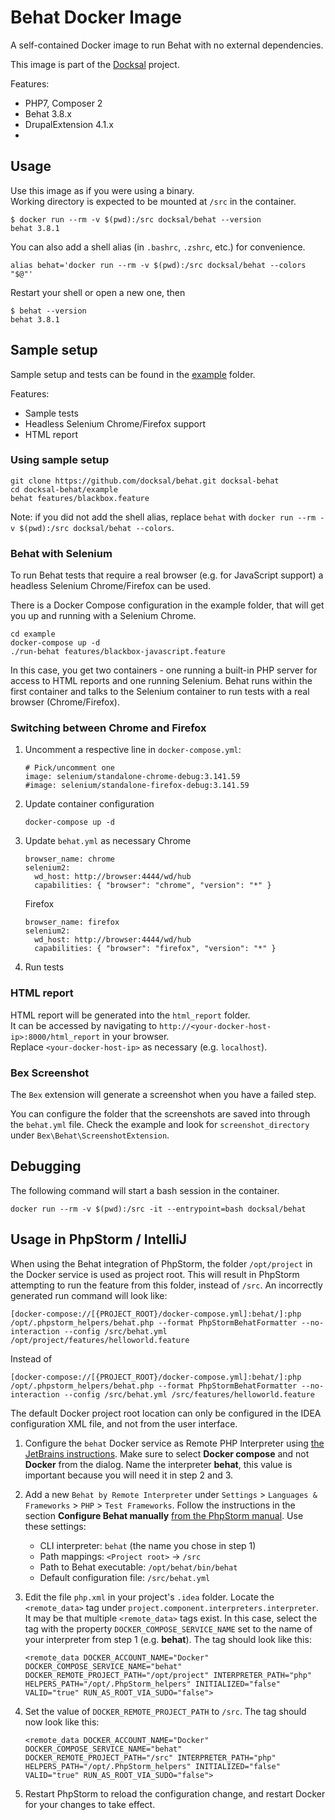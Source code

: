 # Behat Docker Image

A self-contained Docker image to run Behat with no external dependencies.

This image is part of the [Docksal](http://docksal.io) project.

Features:

- PHP7, Composer 2
- Behat 3.8.x
- DrupalExtension 4.1.x
- 

## Usage

Use this image as if you were using a binary.  
Working directory is expected to be mounted at `/src` in the container.

```
$ docker run --rm -v $(pwd):/src docksal/behat --version
behat 3.8.1
```

You can also add a shell alias (in `.bashrc`, `.zshrc`, etc.) for convenience.

```
alias behat='docker run --rm -v $(pwd):/src docksal/behat --colors "$@"'
```

Restart your shell or open a new one, then

```
$ behat --version
behat 3.8.1
```


## Sample setup

Sample setup and tests can be found in the [example](example) folder.
 
Features:

- Sample tests
- Headless Selenium Chrome/Firefox support
- HTML report

### Using sample setup

```
git clone https://github.com/docksal/behat.git docksal-behat
cd docksal-behat/example
behat features/blackbox.feature
```

Note: if you did not add the shell alias, replace `behat` with `docker run --rm -v $(pwd):/src docksal/behat --colors`.


### Behat with Selenium

To run Behat tests that require a real browser (e.g. for JavaScript support) a headless Selenium Chrome/Firefox can be used.

There is a Docker Compose configuration in the example folder, that will get you up and running with a Selenium Chrome.

```
cd example
docker-compose up -d
./run-behat features/blackbox-javascript.feature
```

In this case, you get two containers - one running a built-in PHP server for access to HTML reports and one running Selenium. 
Behat runs within the first container and talks to the Selenium container to run tests with a real browser (Chrome/Firefox).

### Switching between Chrome and Firefox

1. Uncomment a respective line in `docker-compose.yml`:
 
    ```
    # Pick/uncomment one
    image: selenium/standalone-chrome-debug:3.141.59
    #image: selenium/standalone-firefox-debug:3.141.59
    ```

2. Update container configuration 

    ```
    docker-compose up -d
    ```

3. Update `behat.yml` as necessary
    Chrome
    ```
    browser_name: chrome
    selenium2:
      wd_host: http://browser:4444/wd/hub
      capabilities: { "browser": "chrome", "version": "*" }
    ```

    Firefox
    ```
    browser_name: firefox
    selenium2:
      wd_host: http://browser:4444/wd/hub
      capabilities: { "browser": "firefox", "version": "*" }
    ```
    
4. Run tests


### HTML report

HTML report will be generated into the `html_report` folder.  
It can be accessed by navigating to `http://<your-docker-host-ip>:8000/html_report` in your browser.  
Replace `<your-docker-host-ip>` as necessary (e.g. `localhost`).

### Bex Screenshot

The `Bex` extension will generate a screenshot when you have a failed step.

You can configure the folder that the screenshots are saved into through the `behat.yml` file. Check the example and look for `screenshot_directory` under  `Bex\Behat\ScreenshotExtension`.


## Debugging

The following command will start a bash session in the container.

```
docker run --rm -v $(pwd):/src -it --entrypoint=bash docksal/behat
```

## Usage in PhpStorm / IntelliJ
When using the Behat integration of PhpStorm, the folder `/opt/project` in the Docker service is used as project root. 
This will result in PhpStorm attempting to run the feature from this folder, instead of `/src`. 
An incorrectly generated run command will look like: 

```
[docker-compose://[{PROJECT_ROOT}/docker-compose.yml]:behat/]:php /opt/.phpstorm_helpers/behat.php --format PhpStormBehatFormatter --no-interaction --config /src/behat.yml /opt/project/features/helloworld.feature
```

Instead of 

```
[docker-compose://[{PROJECT_ROOT}/docker-compose.yml]:behat/]:php /opt/.phpstorm_helpers/behat.php --format PhpStormBehatFormatter --no-interaction --config /src/behat.yml /src/features/helloworld.feature
```

The default Docker project root location can only be configured in the IDEA configuration XML file, and not from the user interface.

1. Configure the `behat` Docker service as Remote PHP Interpreter using [the JetBrains instructions](https://www.jetbrains.com/help/phpstorm/configuring-remote-interpreters.html). Make sure to select **Docker compose** and not **Docker** from the dialog. Name the interpreter **behat**, this value is important because you will need it in step 2 and 3. 
2. Add a new `Behat by Remote Interpreter` under `Settings` > `Languages & Frameworks` > `PHP` > `Test Frameworks`. Follow the instructions in the section **Configure Behat manually** [from the PhpStorm manual](https://www.jetbrains.com/help/phpstorm/using-behat-framework.html). Use these settings:
      * CLI interpreter: `behat` (the name you chose in step 1)
      * Path mappings: `<Project root>` -> `/src`
      * Path to Behat executable: `/opt/behat/bin/behat`
      * Default configuration file: `/src/behat.yml`
3. Edit the file `php.xml` in your project's `.idea` folder. Locate the `<remote_data>` tag under `project.component.interpreters.interpreter`. It may be that multiple `<remote_data>` tags exist. In this case, select the tag with the property `DOCKER_COMPOSE_SERVICE_NAME` set to the name of your interpreter from step 1 (e.g. **behat**).
  The tag should look like this:
    
   ```
   <remote_data DOCKER_ACCOUNT_NAME="Docker" DOCKER_COMPOSE_SERVICE_NAME="behat" DOCKER_REMOTE_PROJECT_PATH="/opt/project" INTERPRETER_PATH="php" HELPERS_PATH="/opt/.PhpStorm_helpers" INITIALIZED="false" VALID="true" RUN_AS_ROOT_VIA_SUDO="false">
   ```

3. Set the value of `DOCKER_REMOTE_PROJECT_PATH` to `/src`. The tag should now look like this: 

   ```
   <remote_data DOCKER_ACCOUNT_NAME="Docker" DOCKER_COMPOSE_SERVICE_NAME="behat" DOCKER_REMOTE_PROJECT_PATH="/src" INTERPRETER_PATH="php" HELPERS_PATH="/opt/.PhpStorm_helpers" INITIALIZED="false" VALID="true" RUN_AS_ROOT_VIA_SUDO="false">
   ```

4. Restart PhpStorm to reload the configuration change, and restart Docker for your changes to take effect.
